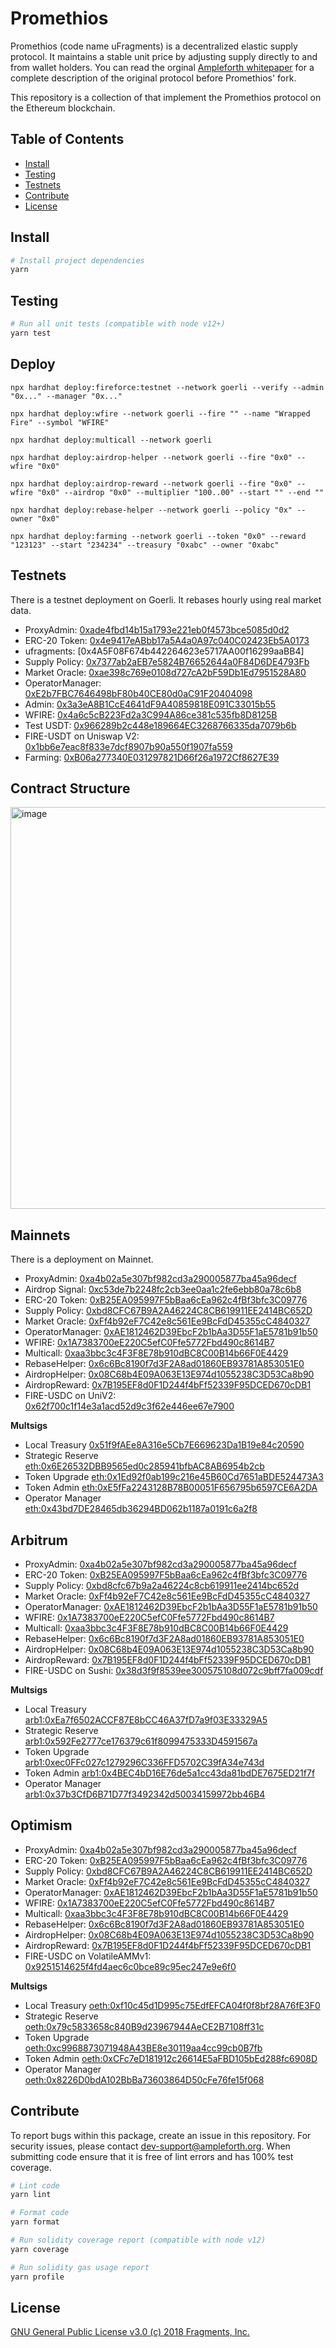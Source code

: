 # Promethios

Promethios (code name uFragments) is a decentralized elastic supply protocol. It maintains a stable unit price by adjusting supply directly to and from wallet holders. You can read the orginal [Ampleforth whitepaper](https://www.ampleforth.org/paper/) for a complete description of the original protocol before Promethios' fork.

This repository is a collection of that implement the Promethios protocol on the Ethereum blockchain.

## Table of Contents

- [Install](#install)
- [Testing](#testing)
- [Testnets](#testnets)
- [Contribute](#contribute)
- [License](#license)

## Install

```bash
# Install project dependencies
yarn
```

## Testing

```bash
# Run all unit tests (compatible with node v12+)
yarn test
```

## Deploy

```
npx hardhat deploy:fireforce:testnet --network goerli --verify --admin "0x..." --manager "0x..."

npx hardhat deploy:wfire --network goerli --fire "" --name "Wrapped Fire" --symbol "WFIRE"

npx hardhat deploy:multicall --network goerli

npx hardhat deploy:airdrop-helper --network goerli --fire "0x0" --wfire "0x0"

npx hardhat deploy:airdrop-reward --network goerli --fire "0x0" --wfire "0x0" --airdrop "0x0" --multiplier "100..00" --start "" --end ""

npx hardhat deploy:rebase-helper --network goerli --policy "0x" --owner "0x0"

npx hardhat deploy:farming --network goerli --token "0x0" --reward "123123" --start "234234" --treasury "0xabc" --owner "0xabc"
```

## Testnets

There is a testnet deployment on Goerli. It rebases hourly using real market data.

- ProxyAdmin: [0xade4fbd14b15a1793e221eb0f4573bce5085d0d2](https://goerli.etherscan.io/address/0xade4fbd14b15a1793e221eb0f4573bce5085d0d2)
- ERC-20 Token: [0x4e9417eABbb17a5A4a0A97c040C02423Eb5A0173](https://goerli.etherscan.io/token/0x4e9417eABbb17a5A4a0A97c040C02423Eb5A0173)
- ufragments: [0x4A5F08F674b442264623e5717AA00f16299aaBB4]
- Supply Policy: [0x7377ab2aEB7e5824B76652644a0F84D6DE4793Fb](https://goerli.etherscan.io/address/0x7377ab2aEB7e5824B76652644a0F84D6DE4793Fb)
- Market Oracle: [0xae398c769e0108d727cA2bF59Db1Ed7951528A80](https://goerli.etherscan.io/address/0xae398c769e0108d727cA2bF59Db1Ed7951528A80)
- OperatorManager: [0xE2b7FBC7646498bF80b40CE80d0aC91F20404098](https://goerli.etherscan.io/address/0xE2b7FBC7646498bF80b40CE80d0aC91F20404098)
- Admin: [0x3a3eA8B1CcE4641dF9A40859818E091C33015b55](https://app.safe.global/home?safe=gor:0x3a3eA8B1CcE4641dF9A40859818E091C33015b55)
- WFIRE: [0x4a6c5cB223Fd2a3C994A86ce381c535fb8D8125B](https://goerli.etherscan.io/address/0x4a6c5cB223Fd2a3C994A86ce381c535fb8D8125B)
- Test USDT: [0x966289b2c448e189664EC3268766335da7079b6b](https://goerli.etherscan.io/address/0x966289b2c448e189664EC3268766335da7079b6b)
- FIRE-USDT on Uniswap V2: [0x1bb6e7eac8f833e7dcf8907b90a550f1907fa559](https://goerli.etherscan.io/address/0x1bb6e7eac8f833e7dcf8907b90a550f1907fa559)
- Farming: [0xB06a277340E031297821D66f26a1972Cf8627E39](https://goerli.etherscan.io/address/0xB06a277340E031297821D66f26a1972Cf8627E39)

## Contract Structure

<img width="643" alt="image" src="https://github.com/Promethios-Fire/promethios-fire-main/assets/98800297/243db8a3-70aa-4006-b2ba-ded203dff1e4">

## Mainnets

There is a deployment on Mainnet.

- ProxyAdmin: [0xa4b02a5e307bf982cd3a290005877ba45a96decf](https://etherscan.io/address/0xa4b02a5e307bf982cd3a290005877ba45a96decf)
- Airdrop Signal: [0xc53de7b2248fc2cb3ee0aa1c2fe6ebb80a78c6b8](https://etherscan.io/address/0xc53de7b2248fc2cb3ee0aa1c2fe6ebb80a78c6b8)
- ERC-20 Token: [0xB25EA095997F5bBaa6cEa962c4fBf3bfc3C09776](https://etherscan.io/token/0xB25EA095997F5bBaa6cEa962c4fBf3bfc3C09776)
- Supply Policy: [0xbd8CFC67B9A2A46224C8CB619911EE2414BC652D](https://etherscan.io/address/0xbd8CFC67B9A2A46224C8CB619911EE2414BC652D)
- Market Oracle: [0xFf4b92eF7C42e8c561Ee9BcFdD45355cC4840327](https://etherscan.io/address/0xFf4b92eF7C42e8c561Ee9BcFdD45355cC4840327)
- OperatorManager: [0xAE1812462D39EbcF2b1bAa3D55F1aE5781b91b50](https://etherscan.io/address/0xAE1812462D39EbcF2b1bAa3D55F1aE5781b91b50)
- WFIRE: [0x1A7383700eE220C5efC0Ffe5772Fbd490c8614B7](https://etherscan.io/address/0x1A7383700eE220C5efC0Ffe5772Fbd490c8614B7)
- Multicall: [0xaa3bbc3c4F3F8E78b910dBC8C00B14b66F0E4429](https://etherscan.io/address/0xaa3bbc3c4F3F8E78b910dBC8C00B14b66F0E4429)
- RebaseHelper: [0x6c6Bc8190f7d3F2A8ad01860EB93781A853051E0](https://etherscan.io/address/0x6c6Bc8190f7d3F2A8ad01860EB93781A853051E0)
- AirdropHelper: [0x08C68b4E09A063E13E974d1055238C3D53Ca8b90](https://etherscan.io/address/0x08C68b4E09A063E13E974d1055238C3D53Ca8b90)
- AirdropReward: [0x7B195EF8d0F1D244f4bFf52339F95DCED670cDB1](https://etherscan.io/address/0x7B195EF8d0F1D244f4bFf52339F95DCED670cDB1)
- FIRE-USDC on UniV2: [0x62f700c1f14e3a1acd52d9c3f62e446ee67e7900](https://etherscan.io/address/0x62f700c1f14e3a1acd52d9c3f62e446ee67e7900)

**Multsigs**

- Local Treasury [0x51f9fAEe8A316e5Cb7E669623Da1B19e84c20590](https://app.safe.global/home?safe=eth:0x51f9fAEe8A316e5Cb7E669623Da1B19e84c20590)
- Strategic Reserve [eth:0x6E26532DBB9565ed0c285941bfbAC8AB6954b2cb](eth:0x6E26532DBB9565ed0c285941bfbAC8AB6954b2cb)
- Token Upgrade [eth:0x1Ed92f0ab199c216e45B60Cd7651aBDE524473A3](https://app.safe.global/home?safe=eth:0x1Ed92f0ab199c216e45B60Cd7651aBDE524473A3)
- Token Admin [eth:0xE5fFa2243128B78B00051F656795b6597CE6A2DA](https://app.safe.global/home?safe=eth:0xE5fFa2243128B78B00051F656795b6597CE6A2DA)
- Operator Manager [eth:0x43bd7DE28465db36294BD062b1187a0191c6a2f8](https://app.safe.global/home?safe=eth:0x43bd7DE28465db36294BD062b1187a0191c6a2f8)

## Arbitrum

- ProxyAdmin: [0xa4b02a5e307bf982cd3a290005877ba45a96decf](https://arbiscan.io/address/0xa4b02a5e307bf982cd3a290005877ba45a96decf)
- ERC-20 Token: [0xB25EA095997F5bBaa6cEa962c4fBf3bfc3C09776](https://arbiscan.io/token/0xB25EA095997F5bBaa6cEa962c4fBf3bfc3C09776)
- Supply Policy: [0xbd8cfc67b9a2a46224c8cb619911ee2414bc652d](https://arbiscan.io/address/0xbd8cfc67b9a2a46224c8cb619911ee2414bc652d)
- Market Oracle: [0xFf4b92eF7C42e8c561Ee9BcFdD45355cC4840327](https://arbiscan.io/address/0xFf4b92eF7C42e8c561Ee9BcFdD45355cC4840327)
- OperatorManager: [0xAE1812462D39EbcF2b1bAa3D55F1aE5781b91b50](https://arbiscan.io/address/0xAE1812462D39EbcF2b1bAa3D55F1aE5781b91b50)
- WFIRE: [0x1A7383700eE220C5efC0Ffe5772Fbd490c8614B7](https://arbiscan.io/address/0x1A7383700eE220C5efC0Ffe5772Fbd490c8614B7)
- Multicall: [0xaa3bbc3c4F3F8E78b910dBC8C00B14b66F0E4429](https://arbiscan.io/address/0xaa3bbc3c4F3F8E78b910dBC8C00B14b66F0E4429)
- RebaseHelper: [0x6c6Bc8190f7d3F2A8ad01860EB93781A853051E0](https://arbiscan.io/address/0x6c6Bc8190f7d3F2A8ad01860EB93781A853051E0)
- AirdropHelper: [0x08C68b4E09A063E13E974d1055238C3D53Ca8b90](https://arbiscan.io/address/0x08C68b4E09A063E13E974d1055238C3D53Ca8b90)
- AirdropReward: [0x7B195EF8d0F1D244f4bFf52339F95DCED670cDB1](https://arbiscan.io/address/0x7B195EF8d0F1D244f4bFf52339F95DCED670cDB1)
- FIRE-USDC on Sushi: [0x38d3f9f8539ee300575108d072c9bff7fa009cdf](https://arbiscan.io/address/0x38d3f9f8539ee300575108d072c9bff7fa009cdf)

**Multsigs**

- Local Treasury [arb1:0xEa7f6502ACCF87E8bCC46A37fD7a9f03E33329A5](https://app.safe.global/home?safe=arb1:0xEa7f6502ACCF87E8bCC46A37fD7a9f03E33329A5)
- Strategic Reserve [arb1:0x592Fe2777ce176379c61f8099475333D4591567a](arb1:0x592Fe2777ce176379c61f8099475333D4591567a)
- Token Upgrade [arb1:0xec0FFc027c1279296C336FFD5702C39fA34e743d](https://app.safe.global/home?safe=arb1:0xec0FFc027c1279296C336FFD5702C39fA34e743d)
- Token Admin [arb1:0x4BEC4bD16E76de5a1cc43da81bdDE7675ED21f7f](https://app.safe.global/home?safe=arb1:0x4BEC4bD16E76de5a1cc43da81bdDE7675ED21f7f)
- Operator Manager [arb1:0x37b3CfD6B71D77f3492342d50034159972bb46B4](https://app.safe.global/home?safe=arb1:0x37b3CfD6B71D77f3492342d50034159972bb46B4)

## Optimism

- ProxyAdmin: [0xa4b02a5e307bf982cd3a290005877ba45a96decf](https://optimistic.etherscan.io/address/0xa4b02a5e307bf982cd3a290005877ba45a96decf)
- ERC-20 Token: [0xB25EA095997F5bBaa6cEa962c4fBf3bfc3C09776](https://optimistic.etherscan.io/token/0xB25EA095997F5bBaa6cEa962c4fBf3bfc3C09776)
- Supply Policy: [0xbd8CFC67B9A2A46224C8CB619911EE2414BC652D](https://optimistic.etherscan.io/address/0xbd8CFC67B9A2A46224C8CB619911EE2414BC652D)
- Market Oracle: [0xFf4b92eF7C42e8c561Ee9BcFdD45355cC4840327](https://optimistic.etherscan.io/address/0xFf4b92eF7C42e8c561Ee9BcFdD45355cC4840327)
- OperatorManager: [0xAE1812462D39EbcF2b1bAa3D55F1aE5781b91b50](https://optimistic.etherscan.io/address/0xAE1812462D39EbcF2b1bAa3D55F1aE5781b91b50)
- WFIRE: [0x1A7383700eE220C5efC0Ffe5772Fbd490c8614B7](https://optimistic.etherscan.io/address/0x1A7383700eE220C5efC0Ffe5772Fbd490c8614B7)
- Multicall: [0xaa3bbc3c4F3F8E78b910dBC8C00B14b66F0E4429](https://optimistic.etherscan.io/address/0xaa3bbc3c4F3F8E78b910dBC8C00B14b66F0E4429)
- RebaseHelper: [0x6c6Bc8190f7d3F2A8ad01860EB93781A853051E0](https://optimistic.etherscan.io/address/0x6c6Bc8190f7d3F2A8ad01860EB93781A853051E0)
- AirdropHelper: [0x08C68b4E09A063E13E974d1055238C3D53Ca8b90](https://optimistic.etherscan.io/address/0x08C68b4E09A063E13E974d1055238C3D53Ca8b90)
- AirdropReward: [0x7B195EF8d0F1D244f4bFf52339F95DCED670cDB1](https://optimistic.etherscan.io/address/0x7B195EF8d0F1D244f4bFf52339F95DCED670cDB1)
- FIRE-USDC on VolatileAMMv1: [0x9251514625f4fd4aec6c0bce89c95ec247e9e6f0](https://optimistic.etherscan.io/address/0x9251514625f4fd4aec6c0bce89c95ec247e9e6f0)

**Multsigs**

- Local Treasury [oeth:0xf10c45d1D995c75EdfEFCA04f0f8bf28A76fE3F0](https://app.safe.global/home?safe=oeth:0xf10c45d1D995c75EdfEFCA04f0f8bf28A76fE3F0)
- Strategic Reserve [oeth:0x79c5833658c840B9d23967944AeCE2B7108ff31c](oeth:0x79c5833658c840B9d23967944AeCE2B7108ff31c)
- Token Upgrade [oeth:0xc9968873071948A43BE8e30119aa4cc99cb0B7fb](https://app.safe.global/home?safe=oeth:0xc9968873071948A43BE8e30119aa4cc99cb0B7fb)
- Token Admin [oeth:0xCFc7eD181912c26614E5aFBD105bEd288fc6908D](https://app.safe.global/home?safe=oeth:0xCFc7eD181912c26614E5aFBD105bEd288fc6908D)
- Operator Manager [oeth:0x8226D0bdA102BbBa73603864D50cFe76fe15f068](https://app.safe.global/home?safe=oeth:0x8226D0bdA102BbBa73603864D50cFe76fe15f068)

## Contribute

To report bugs within this package, create an issue in this repository.
For security issues, please contact dev-support@ampleforth.org.
When submitting code ensure that it is free of lint errors and has 100% test coverage.

```bash
# Lint code
yarn lint

# Format code
yarn format

# Run solidity coverage report (compatible with node v12)
yarn coverage

# Run solidity gas usage report
yarn profile
```

## License

[GNU General Public License v3.0 (c) 2018 Fragments, Inc.](./LICENSE)
